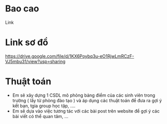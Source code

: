 # Bao cao

Link

# Link sơ đồ

https://drive.google.com/file/d/1KX6Poybq3u-eO1RjwLmRCzF-VJ5mbu31/view?usp=sharing


# Thuật toán 

- Em sẽ xây dựng 1 CSDL mô phỏng bảng điểm của các sinh viên trong trường ( lấy từ phòng đào tạo ) và áp dụng các thuật toán để đưa ra gợi ý kết bạn, tgia group học tập, ....
- Em sẽ dựa vào việc tương tác với các bài post trên website để gợi ý các bài viết có thể quan tâm, ...
